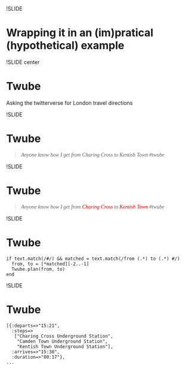 !SLIDE
# Wrapping it in an (im)pratical (hypothetical) example

!SLIDE center
# Twube

Asking the twitterverse for London travel directions

!SLIDE
# Twube

<blockquote style="font-family:17pt;font-family:Times;font-style:italic">
Anyone know how I get from Charing Cross to Kentish Town #twube
</blockquote>

!SLIDE
# Twube

<blockquote style="font-family:17pt;font-family:Times;font-style:italic">
Anyone know how I get from <span style="color:#cc0000">Charing Cross</span> to <span style="color:#cc0000">Kentish Town</span> #twube
</blockquote>

!SLIDE
# Twube

    if text.match(/#/) && matched = text.match(/from (.*) to (.*) #/)
      from, to = [*matched][-2..-1]
      Twube.plan(from, to)
    end

!SLIDE
# Twube
    
    [{:departs=>"15:21",
      :steps=>
       ["Charing Cross Underground Station",
        "Camden Town Underground Station",
        "Kentish Town Underground Station"],
      :arrives=>"15:38",
      :duration=>"00:17"},
    ...